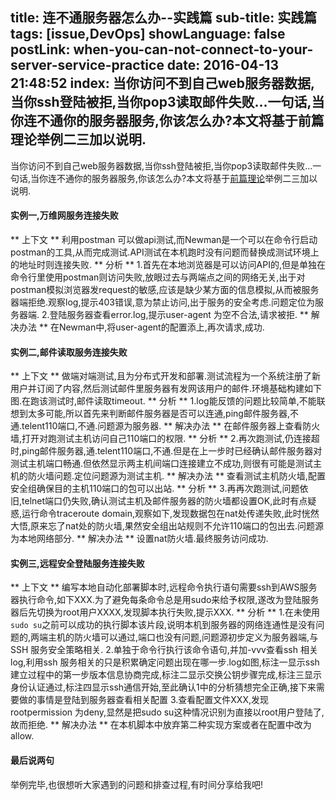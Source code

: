 title: 连不通服务器怎么办--实践篇
sub-title: 实践篇
tags: [issue,DevOps]
showLanguage: false
postLink: when-you-can-not-connect-to-your-server-service-practice
date: 2016-04-13 21:48:52
index: 当你访问不到自己web服务器数据,当你ssh登陆被拒,当你pop3读取邮件失败...一句话,当你连不通你的服务器服务,你该怎么办?本文将基于前篇理论举例二三加以说明.
---
当你访问不到自己web服务器数据,当你ssh登陆被拒,当你pop3读取邮件失败...一句话,当你连不通你的服务器服务,你该怎么办?本文将基于[前篇理论](http://yanminx.com/blog/when-you-can-not-connect-to-your-server-service-theory/)举例二三加以说明.
#### 实例一,万维网服务连接失败

** 上下文 ** 利用postman 可以做api测试,而Newman是一个可以在命令行启动postman的工具,从而完成测试.API测试在本机跑时没有问题而替换成测试环境上的地址时则连接失败.
** 分析 ** 1.首先在本地浏览器是可以访问API的,但是单独在命令行里使用postman则访问失败,放眼过去与两端点之间的网络无关,出于对postman模拟浏览器发request的敏感,应该是缺少某方面的信息模拟,从而被服务器端拒绝.观察log,提示403错误,意为禁止访问,出于服务的安全考虑.问题定位为服务器端.
2.登陆服务器查看error.log,提示user-agent 为空不合法,请求被拒.
** 解决办法 ** 在Newman中,将user-agent的配置添上,再次请求,成功.
#### 实例二,邮件读取服务连接失败

** 上下文 ** 做端对端测试,且为分布式开发和部署.测试流程为一个系统注册了新用户并订阅了内容,然后测试邮件里服务器有发网该用户的邮件.环境基础构建如下图.在跑该测试时,邮件读取timeout.
** 分析 ** 1.log能反馈的问题比较简单,不能联想到太多可能,所以首先来判断邮件服务器是否可以连通,ping邮件服务器,不通.telent110端口,不通.问题源为服务器.
** 解决办法 ** 在邮件服务器上查看防火墙,打开对跑测试主机访问自己110端口的权限.
** 分析 ** 2.再次跑测试,仍连接超时,ping邮件服务器,通.telent110端口,不通.但是在上一步时已经确认邮件服务器对测试主机端口畅通.但依然显示两主机间端口连接建立不成功,则很有可能是测试主机的防火墙问题.定位问题源为测试主机.
** 解决办法 ** 查看测试主机防火墙,配置安全组确保目的主机110端口的包可以出站.
** 分析 ** 3.再再次跑测试,问题依旧,telnet端口仍失败,确认测试主机及邮件服务器的防火墙都设置OK,此时有点疑惑,运行命令traceroute domain,观察如下,发现数据包在nat处传递失败,此时恍然大悟,原来忘了nat处的防火墙,果然安全组出站规则不允许110端口的包出去.问题源为本地网络部分.
** 解决办法 ** 设置nat防火墙.最终服务访问成功.
#### 实例三,远程安全登陆服务连接失败

** 上下文 ** 编写本地自动化部署脚本时,远程命令执行语句需要ssh到AWS服务器执行命令,如下XXX.为了避免每条命令总是用sudo来给予权限,遂改为登陆服务器后先切换为root用户XXXX,发现脚本执行失败,提示XXX.
** 分析 ** 1.在未使用`sudo su`之前可以成功的执行脚本该片段,说明本机到服务器的网络连通性是没有问题的,两端主机的防火墙可以通过,端口也没有问题,问题源初步定义为服务器端,与SSH 服务安全策略相关.
2.单独于命令行执行该命令语句,并加-vvv查看ssh 相关log,利用ssh 服务相关的只是积累确定问题出现在哪一步.log如图,标注一显示ssh建立过程中的第一步版本信息协商完成,标注二显示交换公钥步骤完成,标注三显示身份认证通过,标注四显示ssh通信开始,至此确认1中的分析猜想完全正确,接下来需要做的事情是登陆到服务器查看相关配置
3.查看配置文件XXX,发现rootpermission 为deny,显然是把sudo su这种情况识别为直接以root用户登陆了,故而拒绝.
** 解决办法 ** 在本机脚本中放弃第二种实现方案或者在配置中改为allow.
#### 最后说两句
举例完毕,也很想听大家遇到的问题和排查过程,有时间分享给我吧!
